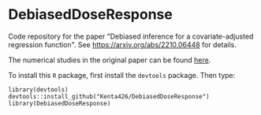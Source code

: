 # DebiasedDoseResponse
Code repository for the paper "Debiased inference for a covariate-adjusted regression function". 
See https://arxiv.org/abs/2210.06448 for details. 

The numerical studies in the original paper can be found [here](https://github.com/Kenta426/sim-debiased-inference).

To install this `R` package, first install the `devtools` package. Then type:

```
library(devtools)
devtools::install_github("Kenta426/DebiasedDoseResponse")
library(DebiasedDoseResponse)
```
